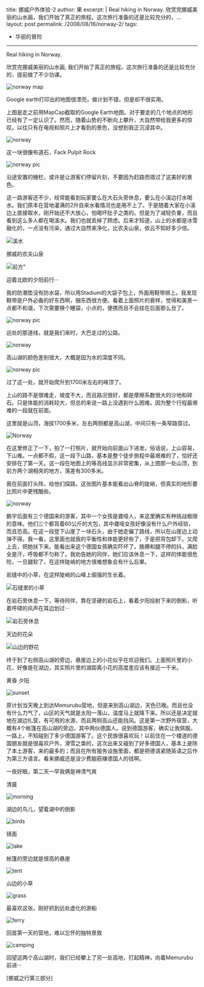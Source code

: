 <!-- --- -->
title: 挪威户外体验-2
author: 果
excerpt: |
  Real hiking in Norway.
  欣赏完挪威美丽的山水画，我们开始了真正的旅程。这次旅行准备的还是比较充分的，...
layout: post
permalink: /2008/08/16/norway-2/
tags:
  - 华丽的冒险
---
Real hiking in Norway.

欣赏完挪威美丽的山水画, 我们开始了真正的旅程。这次旅行准备的还是比较充分的，提前做了不少功课。

![norway map](http://farm4.static.flickr.com/3252/2768126319_a0af975889.jpg)

Google earth打印出的地图很漂亮，做计划不错，但是却不很实用。

上图是走之前用MapCap截取的Google Earth地图。对于要走的几个地点的地形已经有了一定认识了。然而，随着山势的不断向上攀升，大自然带给我更多的惊叹。以往只有在电视和照片上才看到的景色，没想到我正沉浸其中。

![norway](http://farm4.static.flickr.com/3116/2759592316_b8667ca0b7.jpg)

这一块很像布道石，Fack Pulpit Rock

![norway pic](http://farm4.static.flickr.com/3272/2758752227_15f8a59637.jpg)

沿途安置的栅栏，或许是让游客们停留片刻，不要因为赶路而错过了这美好的景色。

这一路游客还不少，经常能看到玩家要么在大石头旁休息，要么在小溪边打水喝水。我们原本在营地灌满的2升自来水看情况也是用不上了。于是随着大家在小溪边上直接取水，刚开始还不大放心，怕喝坏肚子之类的。但是为了减轻负重，而且看到这么多人都在喝溪水。我们也就丢掉了顾虑。后来才知道，山上的水都是冰雪融化的，一点没有污染，通过大自然来净化，比农夫山泉，依云不知好多少倍。

![溪水](http://farm4.static.flickr.com/3063/2768162401_fd55961b2f.jpg) 

挪威的农夫山泉

![前方](http://farm4.static.flickr.com/3098/2769133344_f91f2168f4.jpg)"

迎着北欧的夕阳前行···

我的防潮垫没有防水袋，所以用Stadium的大袋子包上，外面用鞋带绑上。我发现鞋带是户外必备的好东西啊，捆东西很方便。看着上面照片的衰样，觉得和美景一点都不和谐，下次需要换个睡袋，小点的，便携而且不会挂在后面那么丑了。
  
![norway pic](http://farm4.static.flickr.com/3191/2759592472_47c72f6a82.jpg)

远处的那道线，就是我们来时，大巴走过的公路。

![norway](http://farm4.static.flickr.com/3220/2759592622_2c96fac7eb.jpg)

高山湖的颜色差别很大，大概是因为水的深度不同。

![norway pic](http://farm4.static.flickr.com/3132/2758751743_808e6775ba.jpg)
  
过了这一处，就开始爬升到1700米左右的峰顶了。

上山的路不是很难走，坡度不大，而且路况很好，都是摩擦系数很大的沙地和碎石。只是体能的消耗较大，但总的来说一路上没遇到什么困难。因为整个行程最艰难的一段就在前面。

这里就是山顶，海拔1700多米，左右两侧都是高山湖，中间只有一条窄路穿过。

![Norway](http://farm4.static.flickr.com/3134/2759592930_4152b2f8fb.jpg) 

在这里修正了一下，拍了一打照片，就开始向前面山下进发。俗话说，上山容易，下山难。一点都不假，这一段下山路，基本是整个徒步旅程中最艰难的了，恰好还安排在了第一天。这一段在地图上的等高线显示非常密集，从上图那一处山顶，到前方两个湖相夹的地方，落差有300多米。
   
我在前面打头阵，给他们探路，这张图片基本能看出山脊的陡峭，但真实的地形要比照片中更残酷些。

![norway](http://farm4.static.flickr.com/3119/2769207602_7787e48750.jpg)

鹏宇后面有三个德国来的游客，其中一个女孩是聋哑人，来这里确实有种挑战极限的意味。他们三个都背着60公斤的大包，其中聋哑女孩好像没有什么户外经验，而且恐高。在这一段登下山崖了一块石头，由于她走偏了路线，所以在山崖边上动弹不得。我一看，这里面也就我的平衡性和体能更好些了，于是把背包卸下。又爬上去，把她扶下来。能看出来这个德国女孩确实吓坏了，胳膊和腿不停的抖，满脸全是汗，呼吸都不匀称了。我劝告她的同伴，她们应该休息一下，这样的体能很危险，一旦腿软了，在这样陡峭的地方很难想象会有什么后果。

岩缝中的小草，在这样陡峭的山峰上倔强的生长着。

![石缝里的小草](http://farm4.static.flickr.com/3020/2769190732_fd9162f074.jpg)

在岩石旁休息一下，等待同伴，靠在坚硬的岩石上，看着夕阳投射下来的倒影，听着呼啸的风声在耳边划过···

![岩石旁休息](http://farm4.static.flickr.com/3154/2769185450_ffb72000f9.jpg)

天边的花朵

![山边的野花](ttp://farm4.static.flickr.com/3101/2768408849_25921ca0c7.jpg) 

终于到了右侧高山湖的旁边，悬崖边上的小花似乎在欢迎我们。上面照片里的小花，好像是在湖边，其实照片里的湖距离小花的高度差应该有接近一千米。
    
黄昏 夕阳 

![sunset](http://farm4.static.flickr.com/3065/2768433051_07f2ea5bf7.jpg)

原计划当天晚上到达Memurubu营地，但是来到高山湖边，天色已晚。而且也没有什么力气了，山区的天气就是太阳一落山，温度马上就降下来。所以还是决定就地在湖边扎营，有可用的水源，而且两侧高山还能挡风。这是第一次野外宿营，大概有4个帐篷在高山湖的旁边，其中两伙德国人。说到德国游客，确实让我佩服。一路上，不知碰到了多少德国游客了。这个民族很喜欢玩！以前住在一个楼道的德国朋友就是很喜欢户外，滑雪之类的，这次出来又碰到了好多德国人，基本上是除了本土游客，来的最多的；而且在所有服务设施里面，都是把德语紧随英语之后作为第三方语言。看来挪威还是没少费脑筋赚德国人的钱啊。
    
一夜好眠，第二天一早我俩是神清气爽

清晨

![morning](http://farm4.static.flickr.com/3170/2768500731_07d42eeea5.jpg)

湖边的鸟儿，望着湖中的倒影

![birds](http://farm4.static.flickr.com/3097/2768494181_8663e88a31.jpg)

镜面

![lake](http://farm4.static.flickr.com/3137/2768513545_2b719a78f5.jpg)

帐篷的旁边就是很高的悬崖

![tent](http://farm4.static.flickr.com/3087/2768518387_5faeb92b25.jpg)

山边的小草

![grass](http://farm4.static.flickr.com/3266/2768514515_585c39d601.jpg)

最喜欢这张，刚好抓到远处虚化的游船

![ferry](http://farm4.static.flickr.com/3043/2769360794_1e779c0a0f.jpg)

回首第一天的营地，难以忘怀的独特景致

![camping](http://farm4.static.flickr.com/3081/2769360596_59889f783f.jpg)

回望这两个高山湖时，我们已经攀上了另一处高地，打起精神，向着Memurubu前进···
  
[挪威之行第三部分]